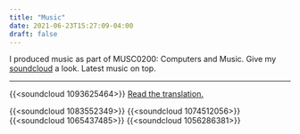 ```yaml
---
title: "Music"
date: 2021-06-23T15:27:09-04:00
draft: false
---
```

I produced music as part of MUSC0200: Computers and Music. Give my [soundcloud](https://soundcloud.com/shri-bellala) a look. Latest music on top.
***
{{<soundcloud 1093625464>}}
[Read the translation.](/music/coffee-milk)

{{<soundcloud 1083552349>}}
{{<soundcloud 1074512056>}}
{{<soundcloud 1065437485>}}
{{<soundcloud 1056286381>}}